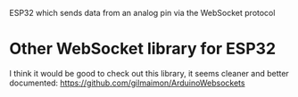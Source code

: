 ESP32 which sends data from an analog pin via the WebSocket protocol

# Other WebSocket library for ESP32
I think it would be good to check out this library, it seems cleaner and better documented: https://github.com/gilmaimon/ArduinoWebsockets
